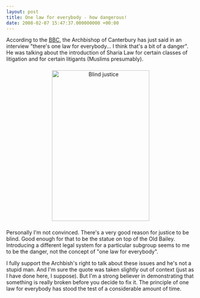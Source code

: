 ```yaml
---
layout: post
title: One law for everybody - how dangerous!
date: 2008-02-07 15:47:37.000000000 +00:00
---
```

According to the <a target="_blank" href="http://news.bbc.co.uk/1/hi/uk/7232661.stm">BBC</a>, the Archbishop of Canterbury has just said in an interview "there's one law for everybody... I think that's a bit of a danger". He was talking about the introduction of Sharia Law for certain classes of litigation and for certain litigants (Muslims presumably).
<p align="center"><img border="0" vspace="8" align="absMiddle" width="260" src="http://i53.photobucket.com/albums/g68/almaxp/statue_of_justice_old_bailey_2.jpg" alt="Blind justice" height="402" /></p>
Personally I'm not convinced. There's a very good reason for justice to be blind. Good enough for that to be the statue on top of the Old Bailey. Introducing a different legal system for a particular subgroup seems to me to be the danger, not the concept of "one law for everybody".

I fully support the Archbish's right to talk about these issues and he's not a stupid man. And I'm sure the quote was taken slightly out of context (just as I have done here, I suppose). But I'm a strong believer in demonstrating that something is really broken before you decide to fix it. The principle of one law for everybody has stood the test of a considerable amount of time.
